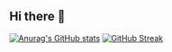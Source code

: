 ## Hi there 👋

<!--
**callmestiles/callmestiles** is a ✨ _special_ ✨ repository because its `README.md` (this file) appears on your GitHub profile.

Here are some ideas to get you started:

- 🔭 I’m currently working on ...
- 🌱 I’m currently learning ...
- 👯 I’m looking to collaborate on ...
- 🤔 I’m looking for help with ...
- 💬 Ask me about ...
- 📫 How to reach me: ...
- 😄 Pronouns: ...
- ⚡ Fun fact: ...
-->
[![Anurag's GitHub stats](https://github-readme-stats.vercel.app/api?username=callmestiles)](https://github.com/anuraghazra/github-readme-stats)
[![GitHub Streak](https://streak-stats.demolab.com/?user=callmestiles)](https://git.io/streak-stats)
